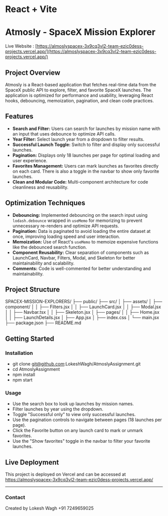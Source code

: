 # React + Vite

# Atmosly - SpaceX Mission Explorer
Live Website : 
[https://almoslyspacex-3x9cq3vl2-team-ezic0dess-projects.vercel.app/](https://almoslyspacex-3x9cq3vl2-team-ezic0dess-projects.vercel.app/)

## Project Overview

Atmosly is a React-based application that fetches real-time data from the SpaceX public API to explore, filter, and favorite SpaceX launches. The application is optimized for performance and usability, leveraging React hooks, debouncing, memoization, pagination, and clean code practices.

## Features

- **Search and Filter:** Users can search for launches by mission name with an input that uses debounce to optimize API calls.
- **Year Filter:** Select launch year from a dropdown to filter results.
- **Successful Launch Toggle:** Switch to filter and display only successful launches.
- **Pagination:** Displays only 18 launches per page for optimal loading and user experience.
- **Favorites Management:** Users can mark launches as favorites directly on each card. There is also a toggle in the navbar to show only favorite launches.
- **Clean and Modular Code:** Multi-component architecture for code cleanliness and reusability.

## Optimization Techniques

- **Debouncing:** Implemented debouncing on the search input using `lodash.debounce` wrapped in `useMemo` for memorizing to prevent unnecessary re-renders and optimize API requests.
- **Pagination:** Data is paginated to avoid loading the entire dataset at once, improving loading speed and user interaction.
- **Memoization:** Use of React's `useMemo` to memoize expensive functions like the debounced search function.
- **Component Reusability:** Clear separation of components such as LaunchCard, Navbar, Filters, Modal, and Skeleton for better maintainability and scalability.
- **Comments:** Code is well-commented for better understanding and maintainability.

## Project Structure
SPACEX-MISSION-EXPLORERS/
├── public/
├── src/
│ ├── assets/
│ ├── component/
│ │ ├── Filters.jsx
│ │ ├── LaunchCard.jsx
│ │ ├── Modal.jsx
│ │ ├── Navbar.tsx
│ │ ├── Skeleton.jsx
│ ├── pages/
│ │ ├── Home.jsx
│ │ ├── LaunchDetails.jsx
│ ├── App.jsx
│ ├── index.css
│ └── main.jsx
├── package.json
├── README.md


## Getting Started

### Installation

- git clone git@github.com:LokeshWagh/AtmoslyAssignment.git
- cd AtmoslyAssignment
- npm install
- npm start


### Usage

- Use the search box to look up launches by mission names.
- Filter launches by year using the dropdown.
- Toggle "Successful only" to view only successful launches.
- Use the pagination controls to navigate between pages (18 launches per page).
- Click the Favorite button on any launch card to mark or unmark favorites.
- Use the "Show favorites" toggle in the navbar to filter your favorite launches.

## Live Deployment

This project is deployed on Vercel and can be accessed at https://almoslyspacex-3x9cq3vl2-team-ezic0dess-projects.vercel.app/

---

### Contact

Created by Lokesh Wagh
+91 7249659025

